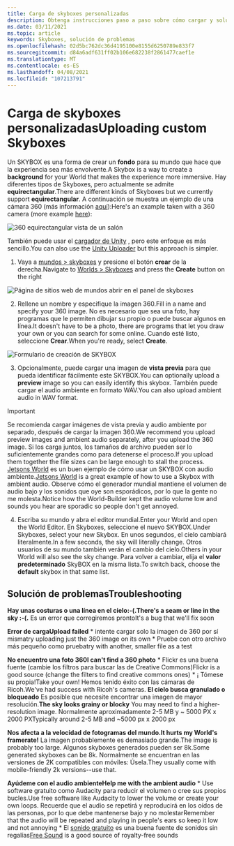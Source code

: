 ```yaml
---
title: Carga de skyboxes personalizadas
description: Obtenga instrucciones paso a paso sobre cómo cargar y solucionar problemas de sus skyboxes personalizadas en AltspaceVR experiencias.
ms.date: 03/11/2021
ms.topic: article
keywords: Skyboxes, solución de problemas
ms.openlocfilehash: 02d5bc762dc36d4195100e8155d6250789e833f7
ms.sourcegitcommit: d84a6adf631ff02b106e682238f2861477caef1e
ms.translationtype: MT
ms.contentlocale: es-ES
ms.lasthandoff: 04/08/2021
ms.locfileid: "107213791"
---
```

# <a name="uploading-custom-skyboxes"></a><span data-ttu-id="a2f1c-104">Carga de skyboxes personalizadas</span><span class="sxs-lookup"><span data-stu-id="a2f1c-104">Uploading custom Skyboxes</span></span>

<span data-ttu-id="a2f1c-105">Un SKYBOX es una forma de crear un **fondo** para su mundo que hace que la experiencia sea más envolvente.</span><span class="sxs-lookup"><span data-stu-id="a2f1c-105">A Skybox is a way to create a **background** for your World that makes the experience more immersive.</span></span> <span data-ttu-id="a2f1c-106">Hay diferentes tipos de Skyboxes, pero actualmente se admite **equirectangular**.</span><span class="sxs-lookup"><span data-stu-id="a2f1c-106">There are different kinds of Skyboxes but we currently support **equirectangular**.</span></span> <span data-ttu-id="a2f1c-107">A continuación se muestra un ejemplo de una cámara 360 (más información [aquí](http://moments.mankindforward.com/)):</span><span class="sxs-lookup"><span data-stu-id="a2f1c-107">Here's an example taken with a 360 camera (more example [here](http://moments.mankindforward.com/)):</span></span> 

![360 equirectangular vista de un salón](images/custom-skyboxes-img-01.jpeg)

<span data-ttu-id="a2f1c-109">También puede usar el [cargador de Unity](world-building-toolkit-getting-started.md) , pero este enfoque es más sencillo.</span><span class="sxs-lookup"><span data-stu-id="a2f1c-109">You can also use the [Unity Uploader](world-building-toolkit-getting-started.md) but this approach is simpler.</span></span>

1. <span data-ttu-id="a2f1c-110">Vaya a [mundos > skyboxes](https://account.altvr.com/skyboxes) y presione el botón **crear** de la derecha.</span><span class="sxs-lookup"><span data-stu-id="a2f1c-110">Navigate to [Worlds > Skyboxes](https://account.altvr.com/skyboxes) and press the **Create** button on the right</span></span>

![Página de sitios web de mundos abrir en el panel de skyboxes](images/custom-skyboxes-img-02.png)

2. <span data-ttu-id="a2f1c-112">Rellene un nombre y especifique la imagen 360.</span><span class="sxs-lookup"><span data-stu-id="a2f1c-112">Fill in a name and specify your 360 image.</span></span> <span data-ttu-id="a2f1c-113">No es necesario que sea una foto, hay programas que le permiten dibujar su propio o puede buscar algunos en línea.</span><span class="sxs-lookup"><span data-stu-id="a2f1c-113">It doesn't have to be a photo, there are programs that let you draw your own or you can search for some online.</span></span> <span data-ttu-id="a2f1c-114">Cuando esté listo, seleccione **Crear**.</span><span class="sxs-lookup"><span data-stu-id="a2f1c-114">When you're ready, select **Create**.</span></span> 

![Formulario de creación de SKYBOX](images/custom-skyboxes-img-03.png)

3. <span data-ttu-id="a2f1c-116">Opcionalmente, puede cargar una imagen de **vista previa** para que pueda identificar fácilmente este SKYBOX.</span><span class="sxs-lookup"><span data-stu-id="a2f1c-116">You can optionally upload a **preview** image so you can easily identify this skybox.</span></span> <span data-ttu-id="a2f1c-117">También puede cargar el audio ambiente en formato WAV.</span><span class="sxs-lookup"><span data-stu-id="a2f1c-117">You can also upload ambient audio in WAV format.</span></span> 

> [!IMPORTANT]
> <span data-ttu-id="a2f1c-118">Se recomienda cargar imágenes de vista previa y audio ambiente por separado, después de cargar la imagen 360.</span><span class="sxs-lookup"><span data-stu-id="a2f1c-118">We recommend you upload preview images and ambient audio separately, after you upload the 360 image.</span></span> <span data-ttu-id="a2f1c-119">Si los carga juntos, los tamaños de archivo pueden ser lo suficientemente grandes como para detenerse el proceso.</span><span class="sxs-lookup"><span data-stu-id="a2f1c-119">If you upload them together the file sizes can be large enough to stall the process.</span></span> <span data-ttu-id="a2f1c-120">[Jetsons World](https://account.altvr.com/worlds/1004174988393054363/spaces/1084431533181240311) es un buen ejemplo de cómo usar un SKYBOX con audio ambiente.</span><span class="sxs-lookup"><span data-stu-id="a2f1c-120">[Jetsons World](https://account.altvr.com/worlds/1004174988393054363/spaces/1084431533181240311) is a great example of how to use a Skybox with ambient audio.</span></span> <span data-ttu-id="a2f1c-121">Observe cómo el generador mundial mantiene el volumen de audio bajo y los sonidos que oye son esporádicos, por lo que la gente no me molesta.</span><span class="sxs-lookup"><span data-stu-id="a2f1c-121">Notice how the World-Builder kept the audio volume low and sounds you hear are sporadic so people don't get annoyed.</span></span> 

4. <span data-ttu-id="a2f1c-122">Escriba su mundo y abra el editor mundial.</span><span class="sxs-lookup"><span data-stu-id="a2f1c-122">Enter your World and open the World Editor.</span></span> <span data-ttu-id="a2f1c-123">En Skyboxes, seleccione el nuevo SKYBOX.</span><span class="sxs-lookup"><span data-stu-id="a2f1c-123">Under Skyboxes, select your new Skybox.</span></span> <span data-ttu-id="a2f1c-124">En unos segundos, el cielo cambiará literalmente.</span><span class="sxs-lookup"><span data-stu-id="a2f1c-124">In a few seconds, the sky will literally change.</span></span> <span data-ttu-id="a2f1c-125">Otros usuarios de su mundo también verán el cambio del cielo.</span><span class="sxs-lookup"><span data-stu-id="a2f1c-125">Others in your World will also see the sky change.</span></span> <span data-ttu-id="a2f1c-126">Para volver a cambiar, elija el **valor predeterminado** SkyBOX en la misma lista.</span><span class="sxs-lookup"><span data-stu-id="a2f1c-126">To switch back, choose the **default** skybox in that same list.</span></span> 

## <a name="troubleshooting"></a><span data-ttu-id="a2f1c-127">Solución de problemas</span><span class="sxs-lookup"><span data-stu-id="a2f1c-127">Troubleshooting</span></span>

<span data-ttu-id="a2f1c-128">**Hay unas costuras o una línea en el cielo:-(.**</span><span class="sxs-lookup"><span data-stu-id="a2f1c-128">**There's a seam or line in the sky :-(.**</span></span> <span data-ttu-id="a2f1c-129">Es un error que corregiremos pronto</span><span class="sxs-lookup"><span data-stu-id="a2f1c-129">It's a bug that we'll fix soon</span></span>

<span data-ttu-id="a2f1c-130">**Error de carga**</span><span class="sxs-lookup"><span data-stu-id="a2f1c-130">**Upload failed**</span></span>
    * <span data-ttu-id="a2f1c-131">intente cargar solo la imagen de 360 por sí misma</span><span class="sxs-lookup"><span data-stu-id="a2f1c-131">try uploading just the 360 image on its own</span></span>
    * <span data-ttu-id="a2f1c-132">Pruebe con otro archivo más pequeño como prueba</span><span class="sxs-lookup"><span data-stu-id="a2f1c-132">try with another, smaller file as a test</span></span>

<span data-ttu-id="a2f1c-133">**No encuentro una foto 360**</span><span class="sxs-lookup"><span data-stu-id="a2f1c-133">**I can't find a 360 photo**</span></span>
    * <span data-ttu-id="a2f1c-134">Flickr es una buena fuente (cambie los filtros para buscar las de Creative Commons)</span><span class="sxs-lookup"><span data-stu-id="a2f1c-134">Flickr is a good source (change the filters to find creative commons ones)</span></span>
    * <span data-ttu-id="a2f1c-135">¡ Tómese su propia!</span><span class="sxs-lookup"><span data-stu-id="a2f1c-135">Take your own!</span></span> <span data-ttu-id="a2f1c-136">Hemos tenido éxito con las cámaras de Ricoh.</span><span class="sxs-lookup"><span data-stu-id="a2f1c-136">We've had success with Ricoh's cameras.</span></span> 
<span data-ttu-id="a2f1c-137">**El cielo busca granulado o bloqueado** Es posible que necesite encontrar una imagen de mayor resolución.</span><span class="sxs-lookup"><span data-stu-id="a2f1c-137">**The sky looks grainy or blocky** You may need to find a higher-resolution image.</span></span> <span data-ttu-id="a2f1c-138">Normalmente aproximadamente 2-5 MB y ~ 5000 PX x 2000 PX</span><span class="sxs-lookup"><span data-stu-id="a2f1c-138">Typically around 2-5 MB and ~5000 px x 2000 px</span></span>

<span data-ttu-id="a2f1c-139">**Nos afecta a la velocidad de fotogramas del mundo.**</span><span class="sxs-lookup"><span data-stu-id="a2f1c-139">**It hurts my World's framerate!**</span></span>
<span data-ttu-id="a2f1c-140">La imagen probablemente es demasiado grande.</span><span class="sxs-lookup"><span data-stu-id="a2f1c-140">The image is probably too large.</span></span> <span data-ttu-id="a2f1c-141">Algunos skyboxes generados pueden ser 8k.</span><span class="sxs-lookup"><span data-stu-id="a2f1c-141">Some generated skyboxes can be 8k.</span></span> <span data-ttu-id="a2f1c-142">Normalmente se encuentran en las versiones de 2K compatibles con móviles: Úsela.</span><span class="sxs-lookup"><span data-stu-id="a2f1c-142">They usually come with mobile-friendly 2k versions--use that.</span></span>

<span data-ttu-id="a2f1c-143">**Ayúdeme con el audio ambiente**</span><span class="sxs-lookup"><span data-stu-id="a2f1c-143">**Help me with the ambient audio**</span></span>
    * <span data-ttu-id="a2f1c-144">Use software gratuito como Audacity para reducir el volumen o cree sus propios bucles.</span><span class="sxs-lookup"><span data-stu-id="a2f1c-144">Use free software like Audacity to lower the volume or create your own loops.</span></span> <span data-ttu-id="a2f1c-145">Recuerde que el audio se repetirá y reproducirá en los oídos de las personas, por lo que debe mantenerse bajo y no molestar</span><span class="sxs-lookup"><span data-stu-id="a2f1c-145">Remember that the audio will be repeated and playing in people's ears so keep it low and not annoying</span></span>
    * <span data-ttu-id="a2f1c-146">El [sonido gratuito](https://freesound.org/) es una buena fuente de sonidos sin regalías</span><span class="sxs-lookup"><span data-stu-id="a2f1c-146">[Free Sound](https://freesound.org/) is a good source of royalty-free sounds</span></span>
